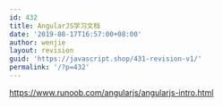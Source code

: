 ```yaml
---
id: 432
title: AngularJS学习文档
date: '2019-08-17T16:57:00+08:00'
author: wenjie
layout: revision
guid: 'https://javascript.shop/431-revision-v1/'
permalink: '/?p=432'
---
```


<https://www.runoob.com/angularjs/angularjs-intro.html>
